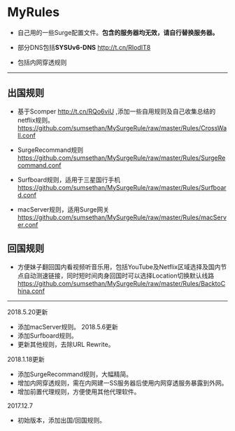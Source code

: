 # MyRules

 - 自己用的一些Surge配置文件。**包含的服务器均无效，请自行替换服务器。**

 - 部分DNS包括**SYSUv6-DNS** http://t.cn/RIodIT8

 - 包括内网穿透规则

------

## 出国规则<br>
 - 基于Scomper http://t.cn/RQo6viU ,添加一些自用规则及自己收集总结的netflix规则。<br>
  https://github.com/sumsethan/MySurgeRule/raw/master/Rules/CrossWall.conf

 - SurgeRecommand规则<br>
    https://github.com/sumsethan/MySurgeRule/raw/master/Rules/SurgeRecommand.conf

 - Surfboard规则，适用于三星国行手机<br>
    https://github.com/sumsethan/MySurgeRule/raw/master/Rules/Surfboard.conf    

 - macServer规则，适用Surge网关<br>
    https://github.com/sumsethan/MySurgeRule/raw/master/Rules/macServer.conf

## 回国规则<br>
 - 方便妹子翻回国内看视频听音乐用，包括YouTube及Netflix区域选择及国内节点自动测速链接，同时短时间肉身回国时可以选择Location切换默认线路<br>
  https://github.com/sumsethan/MySurgeRule/raw/master/Rules/BacktoChina.conf


------
2018.5.20更新
 - 添加macServer规则。
2018.5.6更新
 - 添加Surfboard规则。
 - 更新其他规则，去除URL Rewrite。

2018.1.18更新
 - 添加SurgeRecommand规则，大幅精简。
 - 增加内网穿透规则，需在内网建一SS服务器后使用内网穿透服务暴露到外网。
 - 增加前置代理规则，方便使用其他代理软件。

2017.12.7
- 初始版本，添加出国/回国规则。
